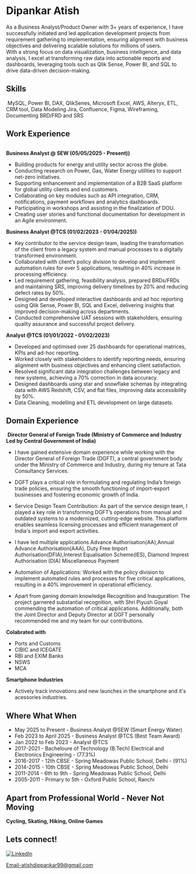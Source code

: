 # Dipankar Atish

As a Business Analyst/Product Owner with 3+ years of experience, I have successfully initiated and led application development projects from requirement 
gathering to implementation, ensuring alignment with business objectives and delivering scalable solutions for millions of users.  
With a strong focus on data visualization, business intelligence, and data analysis, I excel at transforming raw data into actionable 
reports and dashboards, leveraging tools such as Qlik Sense, Power BI, and SQL to drive data-driven decision-making. 

## Skills
![]()
MySQL, Power BI, DAX, QlikSenes, Microsoft Excel, AWS, Alteryx, ETL, CRM tool, Data Modeling
Jira, Confluence, Figma, Wireframing, Documenting BRD/FRD and SRS

## Work Experience
![]()

**Business Analyst @ SEW (05/05/2025 - Present))**
- Building products for energy and utility sector across the globe.
- Conducting research on Power, Gas, Water Energy utilities to support net-zero initiatives. 
- Supporting enhancement and implementation of a B2B SaaS platform for global utility clients and end customers. 
- Collaborating on key modules such as API integration, CRM, notifications, payment workflows and analytics dashboards. 
- Participating in workshops and assisting in the finalization of DOU. 
- Creating user stories and functional documentation for development in an Agile environment.

**Business Analyst @TCS (01/02/2023 - 01/04/2025))**
-	Key contributor to the service design team, leading the transformation of the client from a legacy system and manual processes to a digitally transformed environment.
- Collaborated with client’s policy division to develop and implement automation rules for over 5 applications, resulting in 40% increase in processing efficiency.
-	Led requirement gathering, feasibility analysis, prepared BRDs/FRDs and maintaining SRS, improving delivery timelines by 20% and reducing defect rates by 50%.
-	Designed and developed interactive dashboards and ad hoc reporting using Qlik Sense, Power BI, SQL and Excel, delivering insights that improved decision-making across departments.
-	Conducted comprehensive UAT sessions with stakeholders, ensuring quality assurance and successful project delivery.
  
**Analyst @TCS (01/01/2022 - 01/02/2023)**
-	Developed and optimised over 25 dashboards for operational matrices, KPIs and ad-hoc reporting. 
-	Worked closely with stakeholders to identify reporting needs, ensuring alignment with business objectives and enhancing client satisfaction.
-	Resolved significant data integration challenges between legacy and new systems, achieving a 70% correction in data accuracy.
-	Designed dashboards using star and snowflake schemas by integrating data with AWS Redshift, CSV, and flat files, improving data accessibility by 50%.
-	Data Cleaning, modelling and ETL development on large datasets. 


## Domain Experience
![]()
**Director General of Foreign Trade (Ministry of Commerce and Industry Led by Central Government of India)**
- I have gained extensive domain experience while working with the Director General of Foreign Trade (DGFT), a central government body under the Ministry of Commerce and Industry, during my tenure at Tata Consultancy Services. 
- DGFT plays a critical role in formulating and regulating India’s foreign trade policies, ensuring the smooth functioning of import-export businesses and fostering economic growth of India.
- Service Design Team Contribution:
As part of the service design team, I played a key role in transforming DGFT’s operations from manual and outdated systems to a modernized, cutting-edge website. This platform enables seamless licensing processes and efficient management of India's import and export activities.

- I have led multiple applications Advance Authorisation(AA),Annual Advance Authorisation(AAA), Duty Free Import Authorisation(DFIA),Interest Equalisation Scheme(IES), Diamond Imprest Authorisation (DIA)  Miscellaneous Payment 
- Automation of Applications:
Worked with the policy division to implement automated rules and processes for five critical applications, resulting in a 40% improvement in operational efficiency.

-   Apart from ganing domain knowledge  Recognition and Inauguration:
The project garnered substantial recognition, with Shri Piyush Goyal commending the automation of critical applications. Additionally, both the Joint Director and Deputy Director at DGFT personally recommended me and my team for our contributions.

**Colabrated with**
- Ports and Customs
- CIBIC and ICEGATE
- RBI and EXIM Banks
- NSWS
- MCA


**Smartphone Industries**
- Actively track innovations and new launches in the smartphone and it's acessories industries.


## Where What When  
-  May 2025 to Present - Business Analyst @SEW (Smart Energy Water) 
-  Feb 2023 to April 2025 - Business Analyst @TCS (Best Team Award)
-  Jan 2022 to Feb 2023 - Analyst @TCS
-  2017-2021 - Bacheloure of Technology (B.Tech) Electrical and Electronics Engineering - (77.3%)
-  2016-2017 - 12th CBSE - Spring Meadowas Public School, Delhi - (91%)
-  2014-2015 - 10th CBSE - Spring Meadowas Public School, Delhi
-  2011-2014 - 6th to 9th - Spring Meadowas Public School, Delhi
-  2005-2011 - Primary to 5th - Oxford Public School, Ranchi


## Apart from Professional World - Never Not Moving
**Cycling, Skating, Hiking, Online Games**  


## Lets connect!
[![LinkedIn](https://img.shields.io/badge/LinkedIn-0077B5?style=for-the-badge&logo=linkedin&logoColor=white)](https://www.linkedin.com/in/dipankar-atish-business-analyst/)

Email-atishdippankar99@gmail.com

